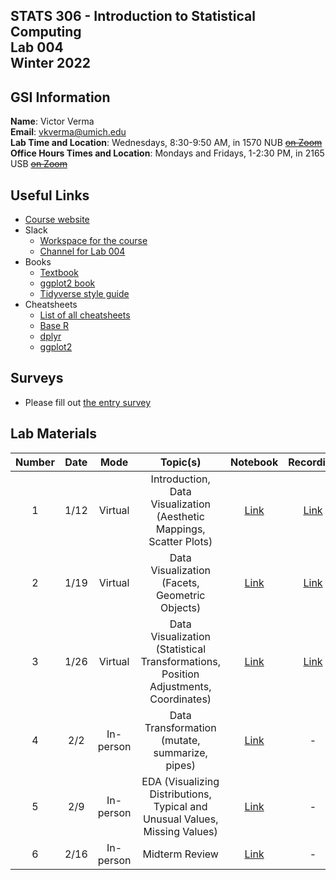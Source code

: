 ## STATS 306 - Introduction to Statistical Computing <br/> Lab 004 <br/> Winter 2022

## GSI Information

**Name**: Victor Verma  
**Email**: [vkverma@umich.edu](mailto:vkverma@umich.edu)  
**Lab Time and Location**: Wednesdays, 8:30-9:50 AM, in 1570 NUB ~~[on Zoom](https://umich.zoom.us/j/2885058951)~~   
**Office Hours Times and Location**: Mondays and Fridays, 1-2:30 PM, in 2165 USB ~~[on Zoom](https://umich.zoom.us/j/2885058951)~~

## Useful Links

- [Course website](https://ambujtewari.github.io/stats306-winter2022/)
- Slack
  - [Workspace for the course](https://um-wn22-stats306.slack.com/)
  - [Channel for Lab 004](https://um-wn22-stats306.slack.com/archives/C02TSSMH63D)
- Books
  - [Textbook](https://r4ds.had.co.nz)
  - [ggplot2 book](https://ggplot2-book.org)
  - [Tidyverse style guide](https://style.tidyverse.org/index.html)
- Cheatsheets
  - [List of all cheatsheets](https://www.rstudio.com/resources/cheatsheets/)
  - [Base R](https://github.com/rstudio/cheatsheets/blob/main/base-r.pdf)
  - [dplyr](https://github.com/rstudio/cheatsheets/blob/main/data-transformation.pdf)
  - [ggplot2](https://github.com/rstudio/cheatsheets/blob/main/data-visualization-2.1.pdf)

## Surveys

- Please fill out [the entry survey](https://docs.google.com/forms/d/e/1FAIpQLSda4btRsEvX7DyAfGwfnp58xoH9t87vrhkpX2FBl1HqTPlLxA/viewform?usp=pp_url)

## Lab Materials

| Number | Date | Mode | Topic(s) | Notebook | Recording | Solutions |
| :---: | :---: | :---: | :---: | :---: | :---: | :---: |
| 1 | 1/12 | Virtual | Introduction, Data Visualization (Aesthetic Mappings, Scatter Plots) | [Link](https://colab.research.google.com/drive/1Ci-xknZ15g4h3bKJZCO1fbDob79CGwmr?usp=sharing) | [Link](https://drive.google.com/file/d/17dfpmR5F_dVHjJItDgS9uqMNdsQNlCEC/view?usp=sharing) | - |
| 2 | 1/19 | Virtual | Data Visualization (Facets, Geometric Objects) | [Link](https://colab.research.google.com/drive/1bvARveRWmSRjUpIaPNVYrDrRv7o7v62j?usp=sharing) | [Link](https://umich.zoom.us/rec/share/d7cxBBzW0J9-B4xNUgsShP9R2qKepARrUG6QHhsllgqmy9QRrw5HljMnrgz17pKh.0yX4NCteFbI4Nmjz) | - |
| 3 | 1/26 | Virtual | Data Visualization (Statistical Transformations, Position Adjustments, Coordinates) | [Link](https://colab.research.google.com/drive/1apvOe1z4BbLSOD7E2zUGt-9RzK_oHXIc?usp=sharing) | [Link](https://umich.zoom.us/rec/share/ZqpFq-VkcbRSBhW7Qj11Sxq4k0K3pDP6fJf04tyJy_jYQeIfc6Tuzo8aheiu9Vg.74obwpw0OkmlwLeO?startTime=1643203941000) | - |
| 4 | 2/2 | In-person | Data Transformation (mutate, summarize, pipes) | [Link](https://colab.research.google.com/drive/1YlAS4jBFlSkyI5OWoA2gWlE0u5N7sG3G?usp=sharing) | - | [Link](https://colab.research.google.com/drive/1gjNpXevYKKDVaz2b20pe3bCDwep4Lafv?usp=sharing) |
| 5 | 2/9 | In-person | EDA (Visualizing Distributions, Typical and Unusual Values, Missing Values) | [Link](https://colab.research.google.com/drive/1jZORrF4ocMl0SiuP0sBNE0Cjj849NQEO?usp=sharing) | - | [Link](https://colab.research.google.com/drive/1Q3QP7JfxB4pkN6mG1ZUyQkeNueTsJay-?usp=sharing) |
| 6 | 2/16 | In-person | Midterm Review | [Link](https://colab.research.google.com/drive/1FHwj6_CQ7U9OKii1ECqrVOR37ImFuUyP?usp=sharing) | - | [Link](https://colab.research.google.com/drive/1NLgVEc_zqxvVe8Dd-JL7n9vBvZGFdwJz?usp=sharing) |
